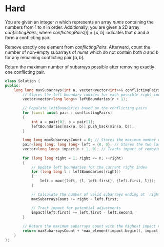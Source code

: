 # Hard

You are given an integer $n$ which represents an array $nums$ containing the numbers from $1$ to $n$ in order. Additionally, you are given a 2D array $conflictingPairs$, where $conflictingPairs[i] = [a, b]$ indicates that $a$ and $b$ form a conflicting pair.

Remove exactly one element from $conflictingPairs$. Afterward, count the number of non-empty subarrays of $nums$ which do not contain both $a$ and $b$ for any remaining conflicting pair $[a, b]$.

Return the maximum number of subarrays possible after removing exactly one conflicting pair.

```cpp
class Solution {
public:
    long long maxSubarrays(int n, vector<vector<int>>& conflictingPairs) {
        // Stores the left boundary indices for each possible right index
        vector<vector<long long>> leftBoundaries(n + 1);
        
        // Populate leftBoundaries based on the conflicting pairs
        for (const auto& pair : conflictingPairs) 
        {
            int a = pair[0], b = pair[1];
            leftBoundaries[max(a, b)].push_back(min(a, b));
        }
        
        long long maxSubarraysCount = 0; // Stores the maximum number of subarrays
        pair<long long, long long> left = {0, 0}; // Stores the two largest left boundaries encountered
        vector<long long> impact(n + 1, 0); // Tracks impact of removing certain elements
        
        for (long long right = 1; right <= n; ++right) 
        {
            // Update left boundaries for the current right index
            for (long long l : leftBoundaries[right]) 
            {
                left = max({left, {l, left.first}, {left.first, l}});
            }
            
            // Calculate the number of valid subarrays ending at `right`
            maxSubarraysCount += right - left.first;
            
            // Track impact for potential adjustments
            impact[left.first] += left.first - left.second;
        }
        
        // Return the maximum subarrays count with the highest impact value
        return maxSubarraysCount + *max_element(impact.begin(), impact.end());
    }
};
```
